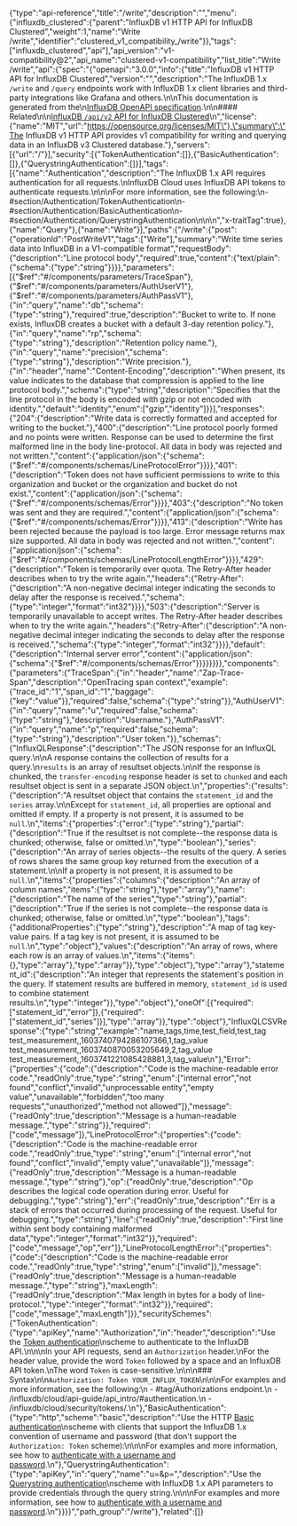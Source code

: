 {"type":"api-reference","title":"/write","description":"","menu":{"influxdb_clustered":{"parent":"InfluxDB v1 HTTP API for InfluxDB Clustered","weight":1,"name":"Write /write","identifier":"clustered_v1_compatibility_/write"}},"tags":["influxdb_clustered","api"],"api_version":"v1-compatibility@2","api_name":"clustered-v1-compatibility","list_title":"Write /write","api":{"spec":"{\"openapi\":\"3.0.0\",\"info\":{\"title\":\"InfluxDB v1 HTTP API for InfluxDB Clustered\",\"version\":\"\",\"description\":\"The InfluxDB 1.x `/write` and `/query` endpoints work with InfluxDB 1.x client libraries and third-party integrations like Grafana and others.\\n\\nThis documentation is generated from the\\n[InfluxDB OpenAPI specification](https://raw.githubusercontent.com/influxdata/openapi/master/contracts/swaggerV1Compat.yml).\\n\\n#### Related\\n\\n[InfluxDB `/api/v2` API for InfluxDB Clustered](/influxdb/clustered/api/v2/)\\n\",\"license\":{\"name\":\"MIT\",\"url\":\"https://opensource.org/licenses/MIT\"},\"summary\":\"The InfluxDB v1 HTTP API provides v1 compatibility for writing and querying data in an InfluxDB v3 Clustered database.\"},\"servers\":[{\"url\":\"/\"}],\"security\":[{\"TokenAuthentication\":[]},{\"BasicAuthentication\":[]},{\"QuerystringAuthentication\":[]}],\"tags\":[{\"name\":\"Authentication\",\"description\":\"The InfluxDB 1.x API requires authentication for all requests.\\nInfluxDB Cloud uses InfluxDB API tokens to authenticate requests.\\n\\n\\nFor more information, see the following:\\n- #section/Authentication/TokenAuthentication\\n- #section/Authentication/BasicAuthentication\\n- #section/Authentication/QuerystringAuthentication\\n\\n<!-- ReDoc-Inject: <security-definitions> -->\\n\",\"x-traitTag\":true},{\"name\":\"Query\"},{\"name\":\"Write\"}],\"paths\":{\"/write\":{\"post\":{\"operationId\":\"PostWriteV1\",\"tags\":[\"Write\"],\"summary\":\"Write time series data into InfluxDB in a V1-compatible format\",\"requestBody\":{\"description\":\"Line protocol body\",\"required\":true,\"content\":{\"text/plain\":{\"schema\":{\"type\":\"string\"}}}},\"parameters\":[{\"$ref\":\"#/components/parameters/TraceSpan\"},{\"$ref\":\"#/components/parameters/AuthUserV1\"},{\"$ref\":\"#/components/parameters/AuthPassV1\"},{\"in\":\"query\",\"name\":\"db\",\"schema\":{\"type\":\"string\"},\"required\":true,\"description\":\"Bucket to write to. If none exists, InfluxDB creates a bucket with a default 3-day retention policy.\"},{\"in\":\"query\",\"name\":\"rp\",\"schema\":{\"type\":\"string\"},\"description\":\"Retention policy name.\"},{\"in\":\"query\",\"name\":\"precision\",\"schema\":{\"type\":\"string\"},\"description\":\"Write precision.\"},{\"in\":\"header\",\"name\":\"Content-Encoding\",\"description\":\"When present, its value indicates to the database that compression is applied to the line protocol body.\",\"schema\":{\"type\":\"string\",\"description\":\"Specifies that the line protocol in the body is encoded with gzip or not encoded with identity.\",\"default\":\"identity\",\"enum\":[\"gzip\",\"identity\"]}}],\"responses\":{\"204\":{\"description\":\"Write data is correctly formatted and accepted for writing to the bucket.\"},\"400\":{\"description\":\"Line protocol poorly formed and no points were written.  Response can be used to determine the first malformed line in the body line-protocol. All data in body was rejected and not written.\",\"content\":{\"application/json\":{\"schema\":{\"$ref\":\"#/components/schemas/LineProtocolError\"}}}},\"401\":{\"description\":\"Token does not have sufficient permissions to write to this organization and bucket or the organization and bucket do not exist.\",\"content\":{\"application/json\":{\"schema\":{\"$ref\":\"#/components/schemas/Error\"}}}},\"403\":{\"description\":\"No token was sent and they are required.\",\"content\":{\"application/json\":{\"schema\":{\"$ref\":\"#/components/schemas/Error\"}}}},\"413\":{\"description\":\"Write has been rejected because the payload is too large. Error message returns max size supported. All data in body was rejected and not written.\",\"content\":{\"application/json\":{\"schema\":{\"$ref\":\"#/components/schemas/LineProtocolLengthError\"}}}},\"429\":{\"description\":\"Token is temporarily over quota. The Retry-After header describes when to try the write again.\",\"headers\":{\"Retry-After\":{\"description\":\"A non-negative decimal integer indicating the seconds to delay after the response is received.\",\"schema\":{\"type\":\"integer\",\"format\":\"int32\"}}}},\"503\":{\"description\":\"Server is temporarily unavailable to accept writes.  The Retry-After header describes when to try the write again.\",\"headers\":{\"Retry-After\":{\"description\":\"A non-negative decimal integer indicating the seconds to delay after the response is received.\",\"schema\":{\"type\":\"integer\",\"format\":\"int32\"}}}},\"default\":{\"description\":\"Internal server error\",\"content\":{\"application/json\":{\"schema\":{\"$ref\":\"#/components/schemas/Error\"}}}}}}}},\"components\":{\"parameters\":{\"TraceSpan\":{\"in\":\"header\",\"name\":\"Zap-Trace-Span\",\"description\":\"OpenTracing span context\",\"example\":{\"trace_id\":\"1\",\"span_id\":\"1\",\"baggage\":{\"key\":\"value\"}},\"required\":false,\"schema\":{\"type\":\"string\"}},\"AuthUserV1\":{\"in\":\"query\",\"name\":\"u\",\"required\":false,\"schema\":{\"type\":\"string\"},\"description\":\"Username.\"},\"AuthPassV1\":{\"in\":\"query\",\"name\":\"p\",\"required\":false,\"schema\":{\"type\":\"string\"},\"description\":\"User token.\"}},\"schemas\":{\"InfluxQLResponse\":{\"description\":\"The JSON response for an InfluxQL query.\\n\\nA response contains the collection of results for a query.\\n`results` is an array of resultset objects.\\n\\nIf the response is chunked, the `transfer-encoding` response header is set to `chunked` and each resultset object is sent in a separate JSON object.\\n\",\"properties\":{\"results\":{\"description\":\"A resultset object that contains the `statement_id` and the `series` array.\\n\\nExcept for `statement_id`, all properties are optional and omitted if empty. If a property is not present, it is assumed to be `null`.\\n\",\"items\":{\"properties\":{\"error\":{\"type\":\"string\"},\"partial\":{\"description\":\"True if the resultset is not complete--the response data is chunked; otherwise, false or omitted.\\n\",\"type\":\"boolean\"},\"series\":{\"description\":\"An array of series objects--the results of the query. A series of rows shares the same group key returned from the execution of a statement.\\n\\nIf a property is not present, it is assumed to be `null`.\\n\",\"items\":{\"properties\":{\"columns\":{\"description\":\"An array of column names\",\"items\":{\"type\":\"string\"},\"type\":\"array\"},\"name\":{\"description\":\"The name of the series\",\"type\":\"string\"},\"partial\":{\"description\":\"True if the series is not complete--the response data is chunked; otherwise, false or omitted.\\n\",\"type\":\"boolean\"},\"tags\":{\"additionalProperties\":{\"type\":\"string\"},\"description\":\"A map of tag key-value pairs. If a tag key is not present, it is assumed to be `null`.\\n\",\"type\":\"object\"},\"values\":{\"description\":\"An array of rows, where each row is an array of values.\\n\",\"items\":{\"items\":{},\"type\":\"array\"},\"type\":\"array\"}},\"type\":\"object\"},\"type\":\"array\"},\"statement_id\":{\"description\":\"An integer that represents the statement's position in the query. If statement results are buffered in memory, `statement_id` is used to combine statement results.\\n\",\"type\":\"integer\"}},\"type\":\"object\"},\"oneOf\":[{\"required\":[\"statement_id\",\"error\"]},{\"required\":[\"statement_id\",\"series\"]}],\"type\":\"array\"}},\"type\":\"object\"},\"InfluxQLCSVResponse\":{\"type\":\"string\",\"example\":\"name,tags,time,test_field,test_tag test_measurement,,1603740794286107366,1,tag_value test_measurement,,1603740870053205649,2,tag_value test_measurement,,1603741221085428881,3,tag_value\\n\"},\"Error\":{\"properties\":{\"code\":{\"description\":\"Code is the machine-readable error code.\",\"readOnly\":true,\"type\":\"string\",\"enum\":[\"internal error\",\"not found\",\"conflict\",\"invalid\",\"unprocessable entity\",\"empty value\",\"unavailable\",\"forbidden\",\"too many requests\",\"unauthorized\",\"method not allowed\"]},\"message\":{\"readOnly\":true,\"description\":\"Message is a human-readable message.\",\"type\":\"string\"}},\"required\":[\"code\",\"message\"]},\"LineProtocolError\":{\"properties\":{\"code\":{\"description\":\"Code is the machine-readable error code.\",\"readOnly\":true,\"type\":\"string\",\"enum\":[\"internal error\",\"not found\",\"conflict\",\"invalid\",\"empty value\",\"unavailable\"]},\"message\":{\"readOnly\":true,\"description\":\"Message is a human-readable message.\",\"type\":\"string\"},\"op\":{\"readOnly\":true,\"description\":\"Op describes the logical code operation during error. Useful for debugging.\",\"type\":\"string\"},\"err\":{\"readOnly\":true,\"description\":\"Err is a stack of errors that occurred during processing of the request. Useful for debugging.\",\"type\":\"string\"},\"line\":{\"readOnly\":true,\"description\":\"First line within sent body containing malformed data\",\"type\":\"integer\",\"format\":\"int32\"}},\"required\":[\"code\",\"message\",\"op\",\"err\"]},\"LineProtocolLengthError\":{\"properties\":{\"code\":{\"description\":\"Code is the machine-readable error code.\",\"readOnly\":true,\"type\":\"string\",\"enum\":[\"invalid\"]},\"message\":{\"readOnly\":true,\"description\":\"Message is a human-readable message.\",\"type\":\"string\"},\"maxLength\":{\"readOnly\":true,\"description\":\"Max length in bytes for a body of line-protocol.\",\"type\":\"integer\",\"format\":\"int32\"}},\"required\":[\"code\",\"message\",\"maxLength\"]}},\"securitySchemes\":{\"TokenAuthentication\":{\"type\":\"apiKey\",\"name\":\"Authorization\",\"in\":\"header\",\"description\":\"Use the [Token authentication](#section/Authentication/TokenAuthentication)\\nscheme to authenticate to the InfluxDB API.\\n\\n\\nIn your API requests, send an `Authorization` header.\\nFor the header value, provide the word `Token` followed by a space and an InfluxDB API token.\\nThe word `Token` is case-sensitive.\\n\\n\\n### Syntax\\n\\n`Authorization: Token YOUR_INFLUX_TOKEN`\\n\\n\\nFor examples and more information, see the following:\\n  - #tag/Authorizations endpoint.\\n  - /influxdb/cloud/api-guide/api_intro/#authentication.\\n  - /influxdb/cloud/security/tokens/.\\n\"},\"BasicAuthentication\":{\"type\":\"http\",\"scheme\":\"basic\",\"description\":\"Use the HTTP [Basic authentication](#section/Authentication/BasicAuthentication)\\nscheme with clients that support the InfluxDB 1.x convention of username and password (that don't support the `Authorization: Token` scheme):\\n\\n\\nFor examples and more information, see how to [authenticate with a username and password](/influxdb/cloud/reference/api/influxdb-1x/).\\n\"},\"QuerystringAuthentication\":{\"type\":\"apiKey\",\"in\":\"query\",\"name\":\"u=&p=\",\"description\":\"Use the [Querystring authentication](#section/Authentication/QuerystringAuthentication)\\nscheme with InfluxDB 1.x API parameters to provide credentials through the query string.\\n\\n\\nFor examples and more information, see how to [authenticate with a username and password](/influxdb/cloud/reference/api/influxdb-1x/).\\n\"}}}}","path_group":"/write"},"related":[]}